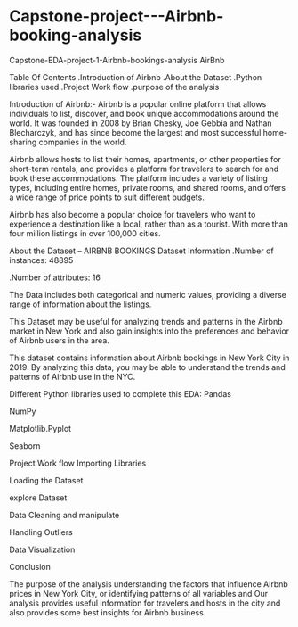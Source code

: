 # Capstone-project---Airbnb-booking-analysis
Capstone-EDA-project-1-Airbnb-bookings-analysis
AirBnb

Table Of Contents
.Introduction of Airbnb
.About the Dataset
.Python libraries used
.Project Work flow
.purpose of the analysis

Introduction of Airbnb:-
Airbnb is a popular online platform that allows individuals to list, discover, and book unique accommodations around the world. It was founded in 2008 by Brian Chesky, Joe Gebbia and Nathan Blecharczyk, and has since become the largest and most successful home-sharing companies in the world.

Airbnb allows hosts to list their homes, apartments, or other properties for short-term rentals, and provides a platform for travelers to search for and book these accommodations. The platform includes a variety of listing types, including entire homes, private rooms, and shared rooms, and offers a wide range of price points to suit different budgets.

Airbnb has also become a popular choice for travelers who want to experience a destination like a local, rather than as a tourist. With more than four million listings in over 100,000 cities.

About the Dataset – AIRBNB BOOKINGS
Dataset Information
.Number of instances: 48895

.Number of attributes: 16

The Data includes both categorical and numeric values, providing a diverse range of information about the listings.

This Dataset may be useful for analyzing trends and patterns in the Airbnb market in New York and also gain insights into the preferences and behavior of Airbnb users in the area.

This dataset contains information about Airbnb bookings in New York City in 2019. By analyzing this data, you may be able to understand the trends and patterns of Airbnb use in the NYC.

Different Python libraries used to complete this EDA:
Pandas

NumPy

Matplotlib.Pyplot

Seaborn

Project Work flow
Importing Libraries

Loading the Dataset

explore Dataset

Data Cleaning and manipulate

Handling Outliers

Data Visualization

Conclusion

The purpose of the analysis
understanding the factors that influence Airbnb prices in New York City, or identifying patterns of all variables and Our analysis provides useful information for travelers and hosts in the city and also provides some best insights for Airbnb business.
